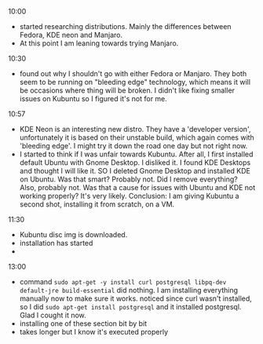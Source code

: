 10:00
- started researching distributions. Mainly the differences between Fedora, KDE neon and Manjaro.
- At this point I am leaning towards trying Manjaro.

10:30
- found out why I shouldn't go with either Fedora or Manjaro. They both seem to be running on "bleeding edge" technology, which means it will be occasions where thing will be broken. I didn't like fixing smaller issues on Kubuntu so I figured it's not for me.

10:57
- KDE Neon is an interesting new distro. They have a 'developer version', unfortunately it is based on their unstable build, which again comes with 'bleeding edge'. I might try it down the road one day but not right now.
- I started to think if I was unfair towards Kubuntu. After all, I first installed default Ubuntu with Gnome Desktop. I disliked it. I found KDE Desktops and thought I will like it. SO I deleted Gnome Desktop and installed KDE on Ubuntu. Was that smart? Probably not. Did I remove everything? Also, probably not. Was that a cause for issues with Ubuntu and KDE not working properly? It's very likely. Conclusion: I am giving Kubuntu a second shot, installing it from scratch, on a VM.

11:30
- Kubuntu disc img is downloaded.
- installation has started
-

13:00
- command `sudo apt-get -y install curl postgresql libpq-dev default-jre build-essential` did nothing. I am installing everything manually now to make sure it works. noticed since curl wasn't installed, so I did `sudo apt-get install postgresql` and it installed postgresql. Glad I cought it now.
- installing one of these section bit by bit
- takes longer but I know it's executed properly
